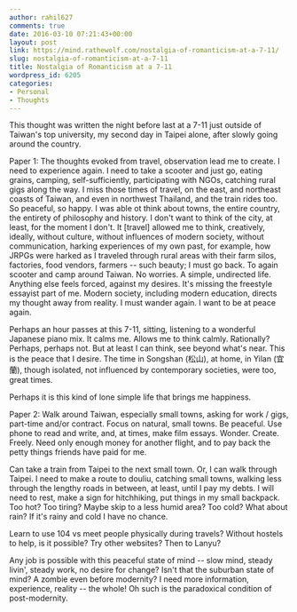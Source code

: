 ```yaml
---
author: rahil627
comments: true
date: 2016-03-10 07:21:43+00:00
layout: post
link: https://mind.rathewolf.com/nostalgia-of-romanticism-at-a-7-11/
slug: nostalgia-of-romanticism-at-a-7-11
title: Nostalgia of Romanticism at a 7-11
wordpress_id: 6205
categories:
- Personal
- Thoughts
---
```


This thought was written the night before last at a 7-11 just outside of Taiwan's top university, my second day in Taipei alone, after slowly going around the country.

Paper 1:
The thoughts evoked from travel, observation lead me to create. I need to experience again. I need to take a scooter and just go, eating grains, camping, self-sufficiently, participating with NGOs, catching rural gigs along the way. I miss those times of travel, on the east, and northeast coasts of Taiwan, and even in northwest Thailand, and the train rides too. So peaceful, so happy. I was able ot think about towns, the entire country, the entirety of philosophy and history. I don't want to think of the city, at least, for the moment I don't. It [travel] allowed me to think, creatively, ideally, without culture, without influences of modern society, without communication, harking experiences of my own past, for example, how JRPGs were harked as I traveled through rural areas with their farm silos, factories, food vendors, farmers -- such beauty; I must go back. To again scooter and camp around Taiwan. No worries. A simple, undirected life. Anything else feels forced, against my desires. It's missing the freestyle essayist part of me. Modern society, including modern education, directs my thought away from reality. I must wander again. I want to be at peace again.

Perhaps an hour passes at this 7-11, sitting, listening to a wonderful Japanese piano mix. It calms me. Allows me to think calmly. Rationally? Perhaps, perhaps not. But at least I can think, see beyond what's near. This is the peace that I desire. The time in Songshan (松山), at home, in Yilan (宜蘭), though isolated, not influenced by contemporary societies, were too, great times.

Perhaps it is this kind of lone simple life that brings me happiness.

Paper 2:
Walk around Taiwan, especially small towns, asking for work / gigs, part-time and/or contract. Focus on natural, small towns. Be peaceful. Use phone to read and write, and, at times, make film essays. Wonder. Create. Freely. Need only enough money for another flight, and to pay back the petty things friends have paid for me.

Can take a train from Taipei to the next small town. Or, I can walk through Taipei. I need to make a route to douliu, catching small towns, walking less through the lengthy roads in between, at least, until I pay my debts. I will need to rest, make a sign for hitchhiking, put things in my small backpack. Too hot? Too tiring? Maybe skip to a less humid area? Too cold? What about rain? If it's rainy and cold I have no chance.

Learn to use 104 vs meet people physically during travels? Without hostels to help, is it possible? Try other websites? Then to Lanyu?

Any job is possible with this peaceful state of mind -- slow mind, steady livin', steady work, no desire for change? Isn't that the suburban state of mind? A zombie even before modernity? I need more information, experience, reality -- the whole! Oh such is the paradoxical condition of post-modernity.
